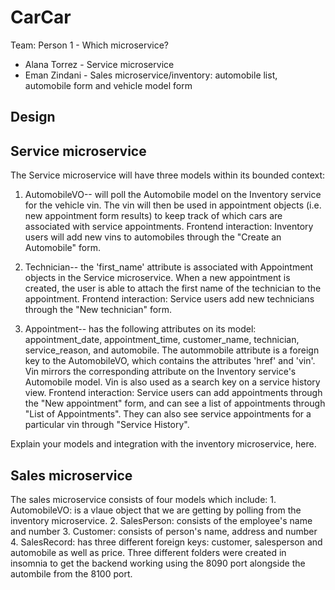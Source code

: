 # CarCar

Team:
 Person 1 - Which microservice?
* Alana Torrez - Service microservice
* Eman Zindani - Sales microservice/inventory: automobile list, automobile form and vehicle model form

## Design

## Service microservice

The Service microservice will have three models within its bounded context:

 1. AutomobileVO-- will poll the Automobile model on the Inventory service for the vehicle vin. The vin will then be used in appointment objects
 (i.e. new appointment form results) to keep track of which cars are associated with service appointments.
 Frontend interaction:
 Inventory users will add new vins to automobiles through the "Create an Automobile" form.

 2. Technician-- the 'first_name' attribute is associated with Appointment objects in the Service microservice. When a new appointment is created, the
 user is able to attach the first name of the technician to the appointment.
 Frontend interaction:
 Service users add new technicians through the "New technician" form.

 3. Appointment-- has the following attributes on its model: appointment_date, appointment_time, customer_name, technician, service_reason, and automobile.
 The autommobile attribute is a foreign key to the AutomobileVO, which contains the attributes 'href' and 'vin'. Vin mirrors the corresponding attribute
 on the Inventory service's Automobile model. Vin is also used as a search key on a service history view.
 Frontend interaction:
 Service users can add appointments through the "New appointment" form, and can see a list of appointments through "List of Appointments". They can also see service appointments for a particular vin through "Service History".

Explain your models and integration with the inventory
microservice, here.

## Sales microservice
The sales microservice consists of four models which include:
    1. AutomobileVO: is a vlaue object that we are getting by polling from the inventory microservice.
    2. SalesPerson: consists of the employee's name and number
    3. Customer: consists of person's name, address and number
    4. SalesRecord: has three different foreign keys: customer, salesperson and automobile as well as price.
Three different folders were created in insomnia to get the backend working using the 8090 port alongside the autombile from the 8100 port.
